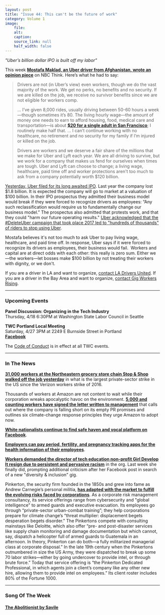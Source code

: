 ```yaml
---
layout: post
title: "Issue 44: This can't be the future of work"
category: Volume 1
image:
    file: 
    alt: 
    caption: 
    source_link: null
    half_width: false
---
```


<!-- Content imported from: https://mailchi.mp/c907e3552a54/tech-workers-coalition-update-1353461?e=dbff030191 -->

_"Uber’s billion dollar IPO is built off my labor"_

This week [**Mostafa Maklad, an Uber driver from Afghanistan, wrote an opinion piece**](https://www.nbcnews.com/think/opinion/uber-i-m-driver-not-worker-their-billion-dollar-ipo-ncna992501) on NBC Think. Here’s what he had to say:  

<!--excerpt-->

> Drivers are not (in Uber’s view) even workers, though we do the vast majority of the work. We get no perks, no benefits and no security. If we are killed on the job, we receive no survivor benefits since we are not eligible for workers comp.
>
> ... I’ve given 8,000 rides, usually driving between 50-60 hours a week—though sometimes it’s 80. The living hourly wage—the amount of money one needs to earn to afford housing, food, medical care and transportation—is about [**$20 for a single adult in San Francisco**](http://livingwage.mit.edu/counties/06075); I routinely make half that. … I can’t continue working with no healthcare, no retirement and no security for my family if I’m injured or killed on the job.&nbsp;  
>
> Drivers are workers and we deserve a fair share of the millions that we make for Uber and Lyft each year. We are all driving to survive, but we work for a company that makes us fend for ourselves when times are tough. Uber and Lyft can choose to change; a living wage, healthcare, paid time off and worker protections aren't too much to ask from a company potentially worth $120 billion.

[Yesterday, Uber filed for its long awaited IPO](https://www.nytimes.com/2019/04/11/technology/uber-ipo-filing.html). Last year the company lost $1.8 billion. It is expected the company will go to market at a valuation of $100 billion. In their IPO prospectus they admitted their business model would break if they were forced to recognize drivers as employees: “Any such reclassification would require us to fundamentally change our business model.” The prospectus also admitted that protests work, and that they could "harm our future operating results." [Uber acknowledged that the #DeleteUber campaign that took place 2017 led to "hundreds of thousands" of riders to stop using Uber](https://twitter.com/hashtag/DeleteUber?src=hash).  
  
Mostafa believes it's not too much to ask Uber to pay living wage, healthcare, and paid time off. In response, Uber says if it were forced to recognize its drivers as employees, their business would fail.&nbsp; Workers and capital are at direct odds with each other: this really is zero sum. Either we—the workers—let bosses make $100 billion by not treating their workers with dignity, or we don't.  
  
If you are a driver in LA and want to organize, [contact LA Drivers United](https://drivers-united.org/). If you are a driver in the Bay Area and want to organize, [contact Gig Workers Rising](https://www.gigworkersrising.org/about). 

***

###  Upcoming Events

**Panel Discussion: Organizing in the Tech Industry**  
Thursday, 4/18 6:30PM at Washington State Labor Council in Seattle&nbsp;  
  
**TWC Portland Local Meeting**  
Saturday, 4/27 3PM at&nbsp;2249 E Burnside Street in Portland  
[**Facebook**](https://www.facebook.com/events/2364437803821440/)

The [Code of Conduct](https://techworkerscoalition.org/community-guide/) is in effect at all TWC events.

***

### In The News

[**31,000 workers at the Northeastern grocery store chain Stop & Shop walked off the job yesterday**](https://www.huffpost.com/entry/stop-shop-workers-launch-massive-strike_n_5caf8dece4b098b9a2d0cf0c) in what is the largest private-sector strike in the US since the Verizon workers strike of 2016.  
  
Thousands of workers at Amazon are not content to wait while their corporation wreaks apocalyptic havoc on the environment. **[5,000 and counting workers have signed the letter written to management](https://medium.com/@amazonemployeesclimatejustice/public-letter-to-jeff-bezos-and-the-amazon-board-of-directors-82a8405f5e38)** that calls out where the company is falling short on its empty PR promises and outlines six climate-change response principles they urge Amazon to adopt now.

[**White nationalists continue to find safe haven and vocal platform on Facebook**](https://gizmodo.com/it-still-takes-almost-no-effort-to-find-white-nationali-1833845520).&nbsp;  
  
[**Employers can pay period, fertility, and pregnancy tracking apps for the health information of their employees**](https://www.washingtonpost.com/technology/2019/04/10/tracking-your-pregnancy-an-app-may-be-more-public-than-you-think/?noredirect=on&utm_term=.82f479f2d1dd).&nbsp;  
  
[**Workers demanded the director of tech education non-profit Girl Develop It resign due to persistent and pervasive racism**](https://technical.ly/philly/2019/04/01/executive-director-corinne-warnshuis-girl-develop-it/%201) in the org. Last week she finally did, prompting additional criticism after her Facebook post in search of a new "diversity & inclusion" gig.  
  
Pinkerton, the security firm founded in the 1850s and grew into fame as Andrew Carnegie’s personal militia, [**has adapted with the market to fulfill the evolving risks faced by corporations**](https://www.nytimes.com/interactive/2019/04/10/magazine/climate-change-pinkertons.html). As a corporate risk management consultancy, its service offerings range from cybersecurity and "global intelligence" to armed guards and executive evacuation. Its employees go through “private-sector urban-combat training”; they help corporations prepare for climate change’s “threat multiplier: displacement begets desperation begets disorder." The Pinkertons compete with consulting mainstays like Deloitte, which also offer “pre- and post-disaster services like supply chain monitoring and damage documentation but which cannot, say, dispatch a helicopter full of armed guards to Guatemala in an afternoon. In theory, Pinkerton can do both—a fully militarized managerial class at corporate disposal.” In the late 19th century when the Pinkertons outnumbered in size the US Army, they were dispatched to break up some 70 labor strikes—either by going undercover to provide intel, or through brute force.” Today that service offering is “the Pinkerton Dedicated Professional, in which agents join a client’s company like any other new hire, allowing them to provide intel on employees.” Its client roster includes 80% of the Fortune 1000. 

***

###  Song Of The Week

#### [The Abolitionist by Savile](https://savile.cc/album/the-abolitionist)
